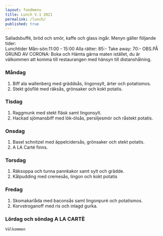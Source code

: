 ```yaml
---
layout: foodmenu
title: Lunch V.1 2021
permalink: /lunch/
published: true
---
```

Salladsbuffé, bröd och smör, kaffe och glass ingår.
Menyn gäller följande tider:  
Lunchtider  Mån-sön:11:00 - 15:00
Alla rätter: 85:- Take away: 70:-
OBS.PÅ GRUND AV CORONA: Boka och Hämta gärna maten istället, du är välkommen att komma till restaurangen med hänsyn till distanshålning.
     
                           
### Måndag
1. Biff ala wallenberg med gräddsås, lingonsylt, ärter och potatismos.
2. Stekt gösfilé med räksås, grönsaker och kokt potatis.

### Tisdag
1. Raggmunk med stekt fläsk samt lingonsylt.
2. Hackad sjömansbiff med lök-ölsås, persiljesmör och råstekt potatis.

### Onsdag
1. Basel schnitzel med äppelcidersås, grönsaker och stekt potatis.
2. A LA Carté finns.

### Torsdag
1. Räksoppa och tunna pannkakor samt sylt och grädde. 
2. Kålpudding med cremesås, lingon och kokt potatis

### Fredag  
1. Skomakarlåda med baconsås samt lingonpuré och potatismos.
2. Korvstroganoff med ris och inlagd gurka.

### Lördag och söndag   A LA CARTÈ

    Välkommen
    
       
    

   
    
   
     
